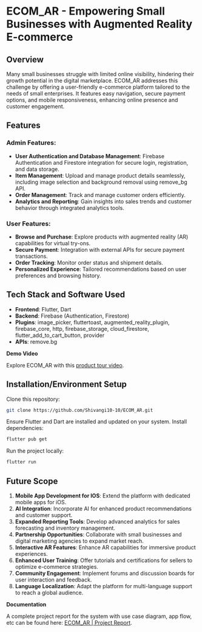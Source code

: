 # ECOM_AR - Empowering Small Businesses with Augmented Reality E-commerce

## Overview

Many small businesses struggle with limited online visibility, hindering their growth potential in the digital marketplace. ECOM_AR addresses this challenge by offering a user-friendly e-commerce platform tailored to the needs of small enterprises. It features easy navigation, secure payment options, and mobile responsiveness, enhancing online presence and customer engagement.

## Features

### Admin Features:

- **User Authentication and Database Management**: Firebase Authentication and Firestore integration for secure login, registration, and data storage.
- **Item Management**: Upload and manage product details seamlessly, including image selection and background removal using remove_bg API.
- **Order Management**: Track and manage customer orders efficiently.
- **Analytics and Reporting**: Gain insights into sales trends and customer behavior through integrated analytics tools.

### User Features:

- **Browse and Purchase**: Explore products with augmented reality (AR) capabilities for virtual try-ons.
- **Secure Payment**: Integration with external APIs for secure payment transactions.
- **Order Tracking**: Monitor order status and shipment details.
- **Personalized Experience**: Tailored recommendations based on user preferences and browsing history.

## Tech Stack and Software Used

- **Frontend**: Flutter, Dart
- **Backend**: Firebase (Authentication, Firestore)
- **Plugins**: image_picker, fluttertoast, augmented_reality_plugin, firebase_core, http, firebase_storage, cloud_firestore, flutter_add_to_cart_button, provider
- **APIs**: remove.bg


**Demo Video**

Explore ECOM_AR with this [product tour video](https://drive.google.com/file/d/1J8bjdBoAwS0ubXrLFTiT3UnqbBrrPtqg/view?usp=drive_link).



## Installation/Environment Setup

Clone this repository:

```bash
git clone https://github.com/Shivangi10-10/ECOM_AR.git
```

Ensure Flutter and Dart are installed and updated on your system. Install dependencies:

```bash
flutter pub get
```

Run the project locally:

```bash
flutter run
```

## Future Scope

1. **Mobile App Development for IOS**: Extend the platform with dedicated mobile apps for iOS.
2. **AI Integration**: Incorporate AI for enhanced product recommendations and customer support.
3. **Expanded Reporting Tools**: Develop advanced analytics for sales forecasting and inventory management.
4. **Partnership Opportunities**: Collaborate with small businesses and digital marketing agencies to expand market reach.
5. **Interactive AR Features**: Enhance AR capabilities for immersive product experiences.
6. **Enhanced User Training**: Offer tutorials and certifications for sellers to optimize e-commerce strategies.
7. **Community Engagement**: Implement forums and discussion boards for user interaction and feedback.
8. **Language Localization**: Adapt the platform for multi-language support to reach a global audience.



**Documentation**

A complete project report for the system with use case diagram, app flow, etc can be found here: [ECOM_AR | Project Report](https://github.com/Shivangi10-10/ECOM_AR/blob/main/ECOM_AR.pdf).
